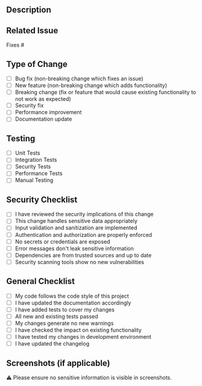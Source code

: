 ## Description
<!-- Describe your changes in detail -->

## Related Issue
<!-- Please link to the issue here -->
Fixes #

## Type of Change
<!-- What types of changes does your code introduce? Put an `x` in all the boxes that apply: -->
- [ ] Bug fix (non-breaking change which fixes an issue)
- [ ] New feature (non-breaking change which adds functionality)
- [ ] Breaking change (fix or feature that would cause existing functionality to not work as expected)
- [ ] Security fix
- [ ] Performance improvement
- [ ] Documentation update

## Testing
<!-- Please describe the tests that you ran to verify your changes -->
- [ ] Unit Tests
- [ ] Integration Tests
- [ ] Security Tests
- [ ] Performance Tests
- [ ] Manual Testing

## Security Checklist
<!-- Go over all the following points, and put an `x` in all the boxes that apply -->
- [ ] I have reviewed the security implications of this change
- [ ] This change handles sensitive data appropriately
- [ ] Input validation and sanitization are implemented
- [ ] Authentication and authorization are properly enforced
- [ ] No secrets or credentials are exposed
- [ ] Error messages don't leak sensitive information
- [ ] Dependencies are from trusted sources and up to date
- [ ] Security scanning tools show no new vulnerabilities

## General Checklist
<!-- Go over all the following points, and put an `x` in all the boxes that apply -->
- [ ] My code follows the code style of this project
- [ ] I have updated the documentation accordingly
- [ ] I have added tests to cover my changes
- [ ] All new and existing tests passed
- [ ] My changes generate no new warnings
- [ ] I have checked the impact on existing functionality
- [ ] I have tested my changes in development environment
- [ ] I have updated the changelog

## Screenshots (if applicable)
<!-- Add screenshots to help explain your changes -->
⚠️ Please ensure no sensitive information is visible in screenshots. 